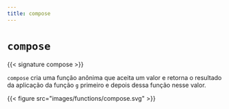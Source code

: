 ```yaml
---
title: compose
---
```


# `compose`

{{< signature compose >}}

`compose` cria uma função anônima que aceita um valor e retorna o resultado da aplicação da função `g` primeiro e depois dessa função nesse valor.

{{< figure src="images/functions/compose.svg" >}}
